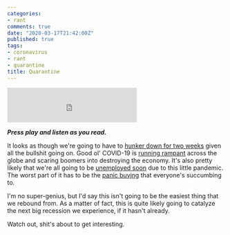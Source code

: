 ```yaml
---
categories:
- rant
comments: true
date: "2020-03-17T21:42:00Z"
published: true
tags:
- coronavirus
- rant
- quarantine
title: Quarantine
---
```


<iframe src="https://open.spotify.com/embed/track/2bdUkiK4p2wuaqzcBLm1zc" width="300" height="80" frameborder="0" allowtransparency="true" allow="encrypted-media"></iframe>  

_**Press play and listen as you read.**_  

It looks as though we're going to have to [hunker down for two weeks][1] given
all the bullshit going on. Good ol' COVID-19 is [running rampant][2] across the
globe and scaring boomers into destroying the economy. It's also pretty likely
that we're all going to be [unemployed soon][3] due to this little pandemic. The
worst part of it has to be the [panic buying][4] that everyone's succumbing to.  

I'm no super-genius, but I'd say this isn't going to be the easiest thing that
we rebound from. As a matter of fact, this is quite likely going to catalyze the
next big recession we experience, if it hasn't already.  

Watch out, shit's about to get interesting.  

[1]: https://www.fox2detroit.com/news/gov-whitmer-to-temporarily-shut-down-all-bars-restaurants-to-eat-in-service "Fucking Whitmer"
[2]: https://www.arcgis.com/apps/opsdashboard/index.html#/bda7594740fd40299423467b48e9ecf6 "JHHS"
[3]: https://www.politico.com/news/2020/03/16/stock-market-plunge-coronavirus-131812 "Stocks suck"
[4]: https://www.cnn.com/2020/03/17/business/toilet-paper-supply-chain-coronavirus/index.html "WTF LOL"
